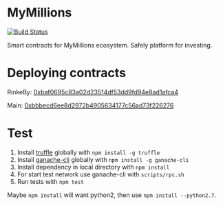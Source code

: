 # MyMillions

[![Build Status](https://travis-ci.org/MyMillionsETH/MyMillionsETH.svg)](https://travis-ci.org/MyMillionsETH/MyMillionsETH)

Smart contracts for MyMillions ecosystem.
Safely platform for investing.

# Deploying contracts

RinkeBy: [0xbaf0695c83a02d23514df53dd9fd94e8ad1afca4](https://rinkeby.etherscan.io/address/0xbaf0695c83a02d23514df53dd9fd94e8ad1afca4)

Main: [0xbbbecd6ee8d2972b4905634177c56ad73f226276](https://etherscan.io/address/0xbbbecd6ee8d2972b4905634177c56ad73f226276)

# Test
1. Install [truffle](http://truffleframework.com) globally with `npm install -g truffle`
2. Install [ganache-cli](https://github.com/trufflesuite/ganache-cli) globally with `npm install -g ganache-cli`
3. Install dependency in local directory with `npm install`
4. For start test network use ganache-cli with `scripts/rpc.sh`
5. Run tests with `npm test`

Maybe `npm install` will want python2, then use `npm install --python2.7`.
